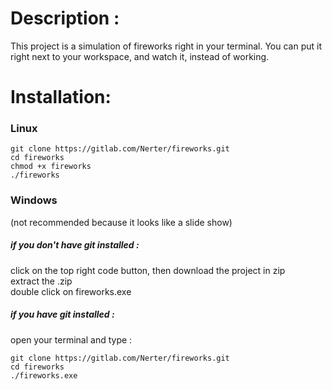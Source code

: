 # Description :
This project is a simulation of fireworks right in your terminal. You can put it right next to your workspace, and watch it, instead of working.
# Installation:
### Linux
```
git clone https://gitlab.com/Nerter/fireworks.git  
cd fireworks  
chmod +x fireworks  
./fireworks  
```
### Windows
(not recommended because it looks like a slide show)
##### if you don't have git installed :
click on the top right code button, then download the project in zip  
extract the .zip  
double click on fireworks.exe  
##### if you have git installed :

open your terminal and type :  
```
git clone https://gitlab.com/Nerter/fireworks.git  
cd fireworks  
./fireworks.exe  
```
